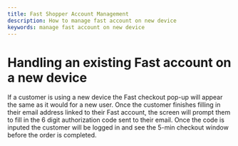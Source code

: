 ```yaml
---
title: Fast Shopper Account Management
description: How to manage fast account on new device
keywords: manage fast account on new device
---
```


# Handling an existing Fast account on a new device

If a customer is using a new device the Fast checkout pop-up will appear the same as it would for a new user. Once the customer finishes filling in their email address linked to their Fast account, the screen will prompt them to fill in the 6 digit authorization code sent to their email. Once the code is inputed the customer will be logged in and see the 5-min checkout window before the order is completed.
